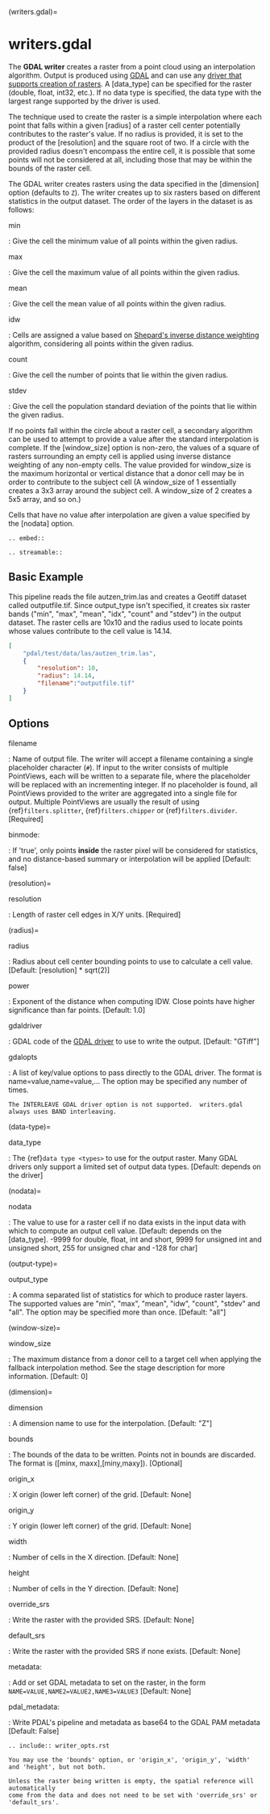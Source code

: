 (writers.gdal)=

# writers.gdal

The **GDAL writer** creates a raster from a point cloud using an interpolation
algorithm.  Output is produced using [GDAL] and can use any [driver
that supports creation of rasters][driver that supports creation of rasters].  A [data_type] can be specified for the
raster (double, float, int32, etc.).  If no data type is specified, the
data type with the largest range supported by the driver is used.

The technique used to create the raster is a simple interpolation where
each point that falls within a given [radius] of a raster cell center
potentially contributes to the raster's value.  If no radius is provided,
it is set to the product of the [resolution] and the square root of two.
If a circle with the provided radius
doesn't encompass the entire cell, it is possible that some points will
not be considered at all, including those that may be within the bounds
of the raster cell.

The GDAL writer creates rasters using the data specified in the [dimension]
option (defaults to `Z`). The writer creates up to six rasters based on
different statistics in the output dataset.  The order of the layers in the
dataset is as follows:

min

: Give the cell the minimum value of all points within the given radius.

max

: Give the cell the maximum value of all points within the given radius.

mean

: Give the cell the mean value of all points within the given radius.

idw

: Cells are assigned a value based on [Shepard's inverse distance weighting]
  algorithm, considering all points within the given radius.

count

: Give the cell the number of points that lie within the given radius.

stdev

: Give the cell the population standard deviation of the points that lie
  within the given radius.

If no points fall within the circle about a raster cell, a secondary
algorithm can be used to attempt to provide a value after the standard
interpolation is complete.  If the [window_size] option is non-zero, the
values of a square of rasters surrounding an empty cell is applied
using inverse distance weighting of any non-empty cells.
The value provided for window_size is the
maximum horizontal or vertical distance that a donor cell may be in order to
contribute to the subject cell (A window_size of 1 essentially creates a 3x3
array around the subject cell.  A window_size of 2 creates a 5x5 array, and
so on.)

Cells that have no value after interpolation are given a value specified by
the [nodata] option.

```{eval-rst}
.. embed::
```

```{eval-rst}
.. streamable::

```

## Basic Example

This  pipeline reads the file autzen_trim.las and creates a Geotiff dataset
called outputfile.tif.  Since output_type isn't specified, it creates six
raster bands ("min", "max", "mean", "idx", "count" and "stdev") in the output
dataset.  The raster cells are 10x10 and the radius used to locate points
whose values contribute to the cell value is 14.14.

```json
[
    "pdal/test/data/las/autzen_trim.las",
    {
        "resolution": 10,
        "radius": 14.14,
        "filename":"outputfile.tif"
    }
]
```

## Options

filename

: Name of output file. The writer will accept a filename containing
  a single placeholder character (`#`).  If input to the writer consists
  of multiple PointViews, each will be written to a separate file, where
  the placeholder will be replaced with an incrementing integer.  If no
  placeholder is found, all PointViews provided to the writer are
  aggregated into a single file for output.  Multiple PointViews are usually
  the result of using {ref}`filters.splitter`, {ref}`filters.chipper` or
  {ref}`filters.divider`.\[Required\]

binmode:

: If 'true', only points **inside** the raster pixel will be considered
  for statistics, and no distance-based summary or interpolation will
  be applied \[Default: false\]

(resolution)=

resolution

: Length of raster cell edges in X/Y units.  \[Required\]

(radius)=

radius

: Radius about cell center bounding points to use to calculate a cell value.
  \[Default: [resolution] * sqrt(2)\]

power

: Exponent of the distance when computing IDW. Close points have higher
  significance than far points. \[Default: 1.0\]

gdaldriver

: GDAL code of the [GDAL driver] to use to write the output.
  \[Default: "GTiff"\]

gdalopts

: A list of key/value options to pass directly to the GDAL driver.  The
  format is name=value,name=value,...  The option may be specified
  any number of times.

  ```{note}
  The INTERLEAVE GDAL driver option is not supported.  writers.gdal
  always uses BAND interleaving.
  ```

(data-type)=

data_type

: The {ref}`data type <types>` to use for the output raster.
  Many GDAL drivers only
  support a limited set of output data types.
  \[Default: depends on the driver\]

(nodata)=

nodata

: The value to use for a raster cell if no data exists in the input data
  with which to compute an output cell value. \[Default: depends on the
  [data_type].  -9999 for double, float, int and short, 9999 for
  unsigned int and unsigned short, 255 for unsigned char and -128 for char\]

(output-type)=

output_type

: A comma separated list of statistics for which to produce raster layers.
  The supported values are "min", "max", "mean", "idw", "count", "stdev"
  and "all".  The option may be specified more than once. \[Default: "all"\]

(window-size)=

window_size

: The maximum distance from a donor cell to a target cell when applying
  the fallback interpolation method.  See the stage description for more
  information. \[Default: 0\]

(dimension)=

dimension

: A dimension name to use for the interpolation. \[Default: "Z"\]

bounds

: The bounds of the data to be written.  Points not in bounds are discarded.
  The format is (\[minx, maxx\],\[miny,maxy\]). \[Optional\]

origin_x

: X origin (lower left corner) of the grid. \[Default: None\]

origin_y

: Y origin (lower left corner) of the grid. \[Default: None\]

width

: Number of cells in the X direction. \[Default: None\]

height

: Number of cells in the Y direction. \[Default: None\]

override_srs

: Write the raster with the provided SRS. \[Default: None\]

default_srs

: Write the raster with the provided SRS if none exists. \[Default: None\]

metadata:

: Add or set GDAL metadata to set on the raster, in the form
  `NAME=VALUE,NAME2=VALUE2,NAME3=VALUE3` \[Default: None\]

pdal_metadata:

: Write PDAL's pipeline and metadata as base64 to the GDAL PAM metadata \[Default: False\]

```{eval-rst}
.. include:: writer_opts.rst
```

```{note}
You may use the 'bounds' option, or 'origin_x', 'origin_y', 'width'
and 'height', but not both.
```

```{note}
Unless the raster being written is empty, the spatial reference will automatically
come from the data and does not need to be set with 'override_srs' or 'default_srs'.
```

[driver that supports creation of rasters]: http://www.gdal.org/formats_list.html
[gdal]: http://gdal.org
[gdal driver]: http://www.gdal.org/formats_list.html
[shepard's inverse distance weighting]: https://en.wikipedia.org/wiki/Inverse_distance_weighting
